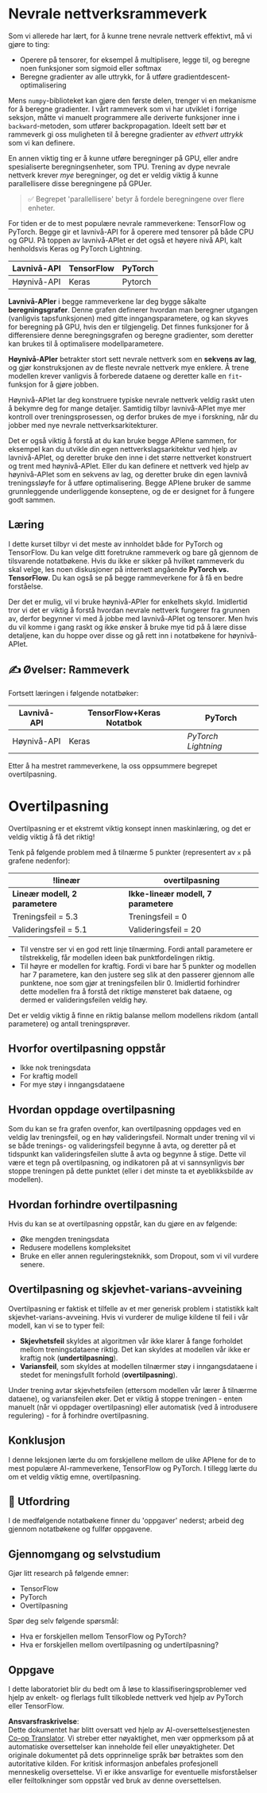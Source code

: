 <!--
CO_OP_TRANSLATOR_METADATA:
{
  "original_hash": "b5466bcedc3c75aa35476270362f626a",
  "translation_date": "2025-05-20T02:00:54+00:00",
  "source_file": "15-rag-and-vector-databases/data/frameworks.md",
  "language_code": "no"
}
-->
# Nevrale nettverksrammeverk

Som vi allerede har lært, for å kunne trene nevrale nettverk effektivt, må vi gjøre to ting:

* Operere på tensorer, for eksempel å multiplisere, legge til, og beregne noen funksjoner som sigmoid eller softmax
* Beregne gradienter av alle uttrykk, for å utføre gradientdescent-optimalisering

Mens `numpy`-biblioteket kan gjøre den første delen, trenger vi en mekanisme for å beregne gradienter. I vårt rammeverk som vi har utviklet i forrige seksjon, måtte vi manuelt programmere alle deriverte funksjoner inne i `backward`-metoden, som utfører backpropagation. Ideelt sett bør et rammeverk gi oss muligheten til å beregne gradienter av *ethvert uttrykk* som vi kan definere.

En annen viktig ting er å kunne utføre beregninger på GPU, eller andre spesialiserte beregningsenheter, som TPU. Trening av dype nevrale nettverk krever *mye* beregninger, og det er veldig viktig å kunne parallellisere disse beregningene på GPUer.

> ✅ Begrepet 'parallellisere' betyr å fordele beregningene over flere enheter.

For tiden er de to mest populære nevrale rammeverkene: TensorFlow og PyTorch. Begge gir et lavnivå-API for å operere med tensorer på både CPU og GPU. På toppen av lavnivå-APIet er det også et høyere nivå API, kalt henholdsvis Keras og PyTorch Lightning.

Lavnivå-API | TensorFlow| PyTorch
--------------|-------------------------------------|--------------------------------
Høynivå-API| Keras| Pytorch

**Lavnivå-APIer** i begge rammeverkene lar deg bygge såkalte **beregningsgrafer**. Denne grafen definerer hvordan man beregner utgangen (vanligvis tapsfunksjonen) med gitte inngangsparametere, og kan skyves for beregning på GPU, hvis den er tilgjengelig. Det finnes funksjoner for å differensiere denne beregningsgrafen og beregne gradienter, som deretter kan brukes til å optimalisere modellparametere.

**Høynivå-APIer** betrakter stort sett nevrale nettverk som en **sekvens av lag**, og gjør konstruksjonen av de fleste nevrale nettverk mye enklere. Å trene modellen krever vanligvis å forberede dataene og deretter kalle en `fit`-funksjon for å gjøre jobben.

Høynivå-APIet lar deg konstruere typiske nevrale nettverk veldig raskt uten å bekymre deg for mange detaljer. Samtidig tilbyr lavnivå-APIet mye mer kontroll over treningsprosessen, og derfor brukes de mye i forskning, når du jobber med nye nevrale nettverksarkitekturer.

Det er også viktig å forstå at du kan bruke begge APIene sammen, for eksempel kan du utvikle din egen nettverkslagsarkitektur ved hjelp av lavnivå-APIet, og deretter bruke den inne i det større nettverket konstruert og trent med høynivå-APIet. Eller du kan definere et nettverk ved hjelp av høynivå-APIet som en sekvens av lag, og deretter bruke din egen lavnivå treningssløyfe for å utføre optimalisering. Begge APIene bruker de samme grunnleggende underliggende konseptene, og de er designet for å fungere godt sammen.

## Læring

I dette kurset tilbyr vi det meste av innholdet både for PyTorch og TensorFlow. Du kan velge ditt foretrukne rammeverk og bare gå gjennom de tilsvarende notatbøkene. Hvis du ikke er sikker på hvilket rammeverk du skal velge, les noen diskusjoner på internett angående **PyTorch vs. TensorFlow**. Du kan også se på begge rammeverkene for å få en bedre forståelse.

Der det er mulig, vil vi bruke høynivå-APIer for enkelhets skyld. Imidlertid tror vi det er viktig å forstå hvordan nevrale nettverk fungerer fra grunnen av, derfor begynner vi med å jobbe med lavnivå-APIet og tensorer. Men hvis du vil komme i gang raskt og ikke ønsker å bruke mye tid på å lære disse detaljene, kan du hoppe over disse og gå rett inn i notatbøkene for høynivå-APIet.

## ✍️ Øvelser: Rammeverk

Fortsett læringen i følgende notatbøker:

Lavnivå-API | TensorFlow+Keras Notatbok | PyTorch
--------------|-------------------------------------|--------------------------------
Høynivå-API| Keras | *PyTorch Lightning*

Etter å ha mestret rammeverkene, la oss oppsummere begrepet overtilpasning.

# Overtilpasning

Overtilpasning er et ekstremt viktig konsept innen maskinlæring, og det er veldig viktig å få det riktig!

Tenk på følgende problem med å tilnærme 5 punkter (representert av `x` på grafene nedenfor):

!lineær | overtilpasning
-------------------------|--------------------------
**Lineær modell, 2 parametere** | **Ikke-lineær modell, 7 parametere**
Treningsfeil = 5.3 | Treningsfeil = 0
Valideringsfeil = 5.1 | Valideringsfeil = 20

* Til venstre ser vi en god rett linje tilnærming. Fordi antall parametere er tilstrekkelig, får modellen ideen bak punktfordelingen riktig.
* Til høyre er modellen for kraftig. Fordi vi bare har 5 punkter og modellen har 7 parametere, kan den justere seg slik at den passerer gjennom alle punktene, noe som gjør at treningsfeilen blir 0. Imidlertid forhindrer dette modellen fra å forstå det riktige mønsteret bak dataene, og dermed er valideringsfeilen veldig høy.

Det er veldig viktig å finne en riktig balanse mellom modellens rikdom (antall parametere) og antall treningsprøver.

## Hvorfor overtilpasning oppstår

  * Ikke nok treningsdata
  * For kraftig modell
  * For mye støy i inngangsdataene

## Hvordan oppdage overtilpasning

Som du kan se fra grafen ovenfor, kan overtilpasning oppdages ved en veldig lav treningsfeil, og en høy valideringsfeil. Normalt under trening vil vi se både trenings- og valideringsfeil begynne å avta, og deretter på et tidspunkt kan valideringsfeilen slutte å avta og begynne å stige. Dette vil være et tegn på overtilpasning, og indikatoren på at vi sannsynligvis bør stoppe treningen på dette punktet (eller i det minste ta et øyeblikksbilde av modellen).

## Hvordan forhindre overtilpasning

Hvis du kan se at overtilpasning oppstår, kan du gjøre en av følgende:

 * Øke mengden treningsdata
 * Redusere modellens kompleksitet
 * Bruke en eller annen reguleringsteknikk, som Dropout, som vi vil vurdere senere.

## Overtilpasning og skjevhet-varians-avveining

Overtilpasning er faktisk et tilfelle av et mer generisk problem i statistikk kalt skjevhet-varians-avveining. Hvis vi vurderer de mulige kildene til feil i vår modell, kan vi se to typer feil:

* **Skjevhetsfeil** skyldes at algoritmen vår ikke klarer å fange forholdet mellom treningsdataene riktig. Det kan skyldes at modellen vår ikke er kraftig nok (**undertilpasning**).
* **Variansfeil**, som skyldes at modellen tilnærmer støy i inngangsdataene i stedet for meningsfullt forhold (**overtilpasning**).

Under trening avtar skjevhetsfeilen (ettersom modellen vår lærer å tilnærme dataene), og variansfeilen øker. Det er viktig å stoppe treningen - enten manuelt (når vi oppdager overtilpasning) eller automatisk (ved å introdusere regulering) - for å forhindre overtilpasning.

## Konklusjon

I denne leksjonen lærte du om forskjellene mellom de ulike APIene for de to mest populære AI-rammeverkene, TensorFlow og PyTorch. I tillegg lærte du om et veldig viktig emne, overtilpasning.

## 🚀 Utfordring

I de medfølgende notatbøkene finner du 'oppgaver' nederst; arbeid deg gjennom notatbøkene og fullfør oppgavene.

## Gjennomgang og selvstudium

Gjør litt research på følgende emner:

- TensorFlow
- PyTorch
- Overtilpasning

Spør deg selv følgende spørsmål:

- Hva er forskjellen mellom TensorFlow og PyTorch?
- Hva er forskjellen mellom overtilpasning og undertilpasning?

## Oppgave

I dette laboratoriet blir du bedt om å løse to klassifiseringsproblemer ved hjelp av enkelt- og flerlags fullt tilkoblede nettverk ved hjelp av PyTorch eller TensorFlow.

**Ansvarsfraskrivelse**:  
Dette dokumentet har blitt oversatt ved hjelp av AI-oversettelsestjenesten [Co-op Translator](https://github.com/Azure/co-op-translator). Vi streber etter nøyaktighet, men vær oppmerksom på at automatiske oversettelser kan inneholde feil eller unøyaktigheter. Det originale dokumentet på dets opprinnelige språk bør betraktes som den autoritative kilden. For kritisk informasjon anbefales profesjonell menneskelig oversettelse. Vi er ikke ansvarlige for eventuelle misforståelser eller feiltolkninger som oppstår ved bruk av denne oversettelsen.